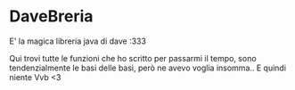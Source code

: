 # DaveBreria
E' la magica libreria java di dave :333

Qui trovi tutte le funzioni che ho scritto per passarmi il tempo,
sono tendenzialmente le basi delle basi, però ne avevo voglia insomma.. E quindi niente
Vvb <3
